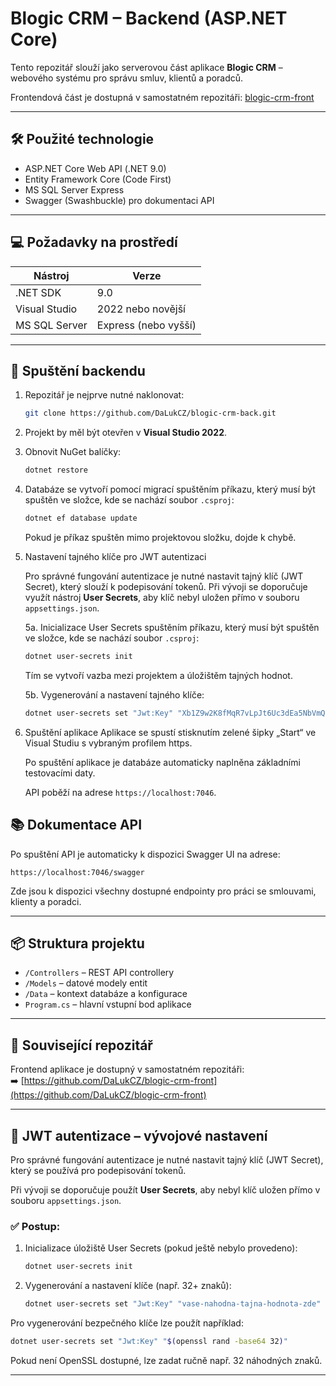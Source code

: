 # Blogic CRM – Backend (ASP.NET Core)

Tento repozitář slouží jako serverovou část aplikace **Blogic CRM** – webového systému pro správu smluv, klientů a poradců.

Frontendová část je dostupná v samostatném repozitáři: [blogic-crm-front](https://github.com/DaLukCZ/blogic-crm-front)

---

## 🛠️ Použité technologie

- ASP.NET Core Web API (.NET 9.0)
- Entity Framework Core (Code First)
- MS SQL Server Express
- Swagger (Swashbuckle) pro dokumentaci API

---

## 💻 Požadavky na prostředí

| Nástroj             | Verze               |
|---------------------|---------------------|
| .NET SDK            | 9.0                 |
| Visual Studio       | 2022 nebo novější   |
| MS SQL Server       | Express (nebo vyšší)|

---

## 🚀 Spuštění backendu

1. Repozitář je nejprve nutné naklonovat:

   ```bash
   git clone https://github.com/DaLukCZ/blogic-crm-back.git
   ```

2. Projekt by měl být otevřen v **Visual Studio 2022**.

3. Obnovit NuGet balíčky:

   ```bash
   dotnet restore
   ```

4. Databáze se vytvoří pomocí migrací spuštěním příkazu, který musí být spuštěn ve složce, kde se nachází soubor `.csproj`:

   ```bash
   dotnet ef database update
   ```

   Pokud je příkaz spuštěn mimo projektovou složku, dojde k chybě.

5. Nastavení tajného klíče pro JWT autentizaci

   Pro správné fungování autentizace je nutné nastavit tajný klíč (JWT Secret), který slouží k podepisování tokenů.
   Při vývoji se doporučuje využít nástroj **User Secrets**, aby klíč nebyl uložen přímo v souboru `appsettings.json`.

   5a. Inicializace User Secrets spuštěním příkazu, který musí být spuštěn ve složce, kde se nachází soubor `.csproj`:

      ```bash
      dotnet user-secrets init
      ```

      Tím se vytvoří vazba mezi projektem a úložištěm tajných hodnot.

   5b. Vygenerování a nastavení tajného klíče:
   
      ```bash
      dotnet user-secrets set "Jwt:Key" "Xb1Z9w2K8fMqR7vLpJt6Uc3dEa5NbVmQ"
      ```
7. Spuštění aplikace
   Aplikace se spustí stisknutím zelené šipky „Start“ ve Visual Studiu s vybraným profilem https.
   
   Po spuštění aplikace je databáze automaticky naplněna základními testovacími daty.
   
   API poběží na adrese `https://localhost:7046`.
## 📚 Dokumentace API

Po spuštění API je automaticky k dispozici Swagger UI na adrese:

```
https://localhost:7046/swagger
```

Zde jsou k dispozici všechny dostupné endpointy pro práci se smlouvami, klienty a poradci.

---

## 📦 Struktura projektu

- `/Controllers` – REST API controllery
- `/Models` – datové modely entit
- `/Data` – kontext databáze a konfigurace
- `Program.cs` – hlavní vstupní bod aplikace

---

## 🔗 Související repozitář

Frontend aplikace je dostupný v samostatném repozitáři:  
➡️ [https://github.com/DaLukCZ/blogic-crm-front](https://github.com/DaLukCZ/blogic-crm-front)

---

## 🔐 JWT autentizace – vývojové nastavení

Pro správné fungování autentizace je nutné nastavit tajný klíč (JWT Secret), který se používá pro podepisování tokenů.

Při vývoji se doporučuje použít **User Secrets**, aby nebyl klíč uložen přímo v souboru `appsettings.json`.

### ✅ Postup:

1. Inicializace úložiště User Secrets (pokud ještě nebylo provedeno):

   ```bash
   dotnet user-secrets init
   ```

2. Vygenerování a nastavení klíče (např. 32+ znaků):

   ```bash
   dotnet user-secrets set "Jwt:Key" "vase-nahodna-tajna-hodnota-zde"
   ```

Pro vygenerování bezpečného klíče lze použít například:

```bash
dotnet user-secrets set "Jwt:Key" "$(openssl rand -base64 32)"
```

Pokud není OpenSSL dostupné, lze zadat ručně např. 32 náhodných znaků.

---
